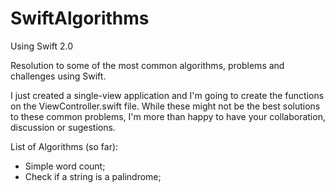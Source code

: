 # SwiftAlgorithms

Using Swift 2.0

Resolution to some of the most common algorithms, problems and challenges using Swift.

I just created a single-view application and I'm going to create the functions on the ViewController.swift file. While these might not be the best solutions to these common problems, I'm more than happy to have your collaboration, discussion or sugestions.

List of Algorithms (so far):

- Simple word count;
- Check if a string is a palindrome;

